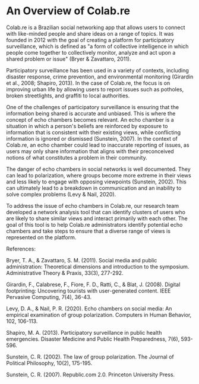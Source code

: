 # An Overview of Colab.re

Colab.re is a Brazilian social networking app that allows users to connect with like-minded people and share ideas on a range of topics. It was founded in 2012 with the goal of creating a platform for participatory surveillance, which is defined as "a form of collective intelligence in which people come together to collectively monitor, analyze and act upon a shared problem or issue" (Bryer & Zavattaro, 2011).

Participatory surveillance has been used in a variety of contexts, including disaster response, crime prevention, and environmental monitoring (Girardin et al., 2008; Shapiro, 2013). In the case of Colab.re, the focus is on improving urban life by allowing users to report issues such as potholes, broken streetlights, and graffiti to local authorities.

One of the challenges of participatory surveillance is ensuring that the information being shared is accurate and unbiased. This is where the concept of echo chambers becomes relevant. An echo chamber is a situation in which a person's beliefs are reinforced by exposure to information that is consistent with their existing views, while conflicting information is ignored or dismissed (Sunstein, 2007). In the context of Colab.re, an echo chamber could lead to inaccurate reporting of issues, as users may only share information that aligns with their preconceived notions of what constitutes a problem in their community.

The danger of echo chambers in social networks is well documented. They can lead to polarization, where groups become more extreme in their views and less likely to engage with opposing viewpoints (Sunstein, 2002). This can ultimately lead to a breakdown in communication and an inability to solve complex problems (Levy & Nail, 2020).

To address the issue of echo chambers in Colab.re, our research team developed a network analysis tool that can identify clusters of users who are likely to share similar views and interact primarily with each other. The goal of this tool is to help Colab.re administrators identify potential echo chambers and take steps to ensure that a diverse range of views is represented on the platform.

References:

Bryer, T. A., & Zavattaro, S. M. (2011). Social media and public administration: Theoretical dimensions and introduction to the symposium. Administrative Theory & Praxis, 33(3), 277-292.

Girardin, F., Calabrese, F., Fiore, F. D., Ratti, C., & Blat, J. (2008). Digital footprinting: Uncovering tourists with user-generated content. IEEE Pervasive Computing, 7(4), 36-43.

Levy, D. A., & Nail, P. R. (2020). Echo chambers on social media: An empirical examination of group polarization. Computers in Human Behavior, 102, 106-113.

Shapiro, M. A. (2013). Participatory surveillance in public health emergencies. Disaster Medicine and Public Health Preparedness, 7(6), 593-596.

Sunstein, C. R. (2002). The law of group polarization. The Journal of Political Philosophy, 10(2), 175-195.

Sunstein, C. R. (2007). Republic.com 2.0. Princeton University Press.